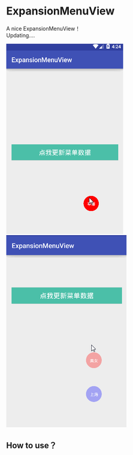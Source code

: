 # ExpansionMenuView

A nice ExpansionMenuView！</br>
Updating....

![image](https://github.com/lugaoworld/ExpansionMenuView/blob/master/gif/expansionmenuview.gif)
![image](https://github.com/lugaoworld/ExpansionMenuView/blob/master/gif/expansionmenuview2.gif)

## How to use？

